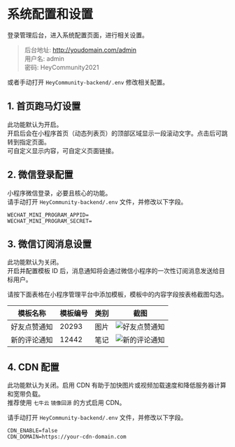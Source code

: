 系统配置和设置
=====================

登录管理后台，进入系统配置页面，进行相关设置。   

> 后台地址: http://youdomain.com/admin   
> 用户名: admin   
> 密码: HeyCommunity2021
> 
或者手动打开 `HeyCommunity-backend/.env` 修改相关配置。

## 1. 首页跑马灯设置

此功能默认为开启。   
开启后会在小程序首页（动态列表页）的顶部区域显示一段滚动文字。点击后可跳转到指定页面。   
可自定义显示内容，可自定义页面链接。

## 2. 微信登录配置

小程序微信登录，必要且核心的功能。  
请手动打开 `HeyCommunity-backend/.env` 文件，并修改以下字段。

```env
WECHAT_MINI_PROGRAM_APPID=
WECHAT_MINI_PROGRAM_SECRET=
```

## 3. 微信订阅消息设置

此功能默认为关闭。   
开启并配置模板 ID 后，消息通知将会通过微信小程序的一次性订阅消息发送给目标用户。   

请按下面表格在小程序管理平台中添加模板，模板中的内容字段按表格截图勾选。

| 模板名称   | 模板编号  | 类别    | 截图                                                  |
|--------|-------|-------|-----------------------------------------------------|
| 好友点赞通知 | 20293 | 图片    | ![好友点赞通知](../images/wechat-template-message/20293.png) |
| 新的评论通知 | 12442 | 笔记    | ![新的评论通知](../images/wechat-template-message/12442.png) | | 评论回复通知 | 3206  | 社区/论坛 | ![评论回复通知](../images/wechat-template-message/3206.png)  |

## 4. CDN 配置

此功能默认为关闭。启用 CDN 有助于加快图片或视频加载速度和降低服务器计算和宽带负载。   
推荐使用 `七牛云` `镜像回源` 的方式启用 CDN。

请手动打开 `HeyCommunity-backend/.env` 文件，并修改以下字段。

```env
CDN_ENABLE=false
CDN_DOMAIN=https://your-cdn-domain.com
```
